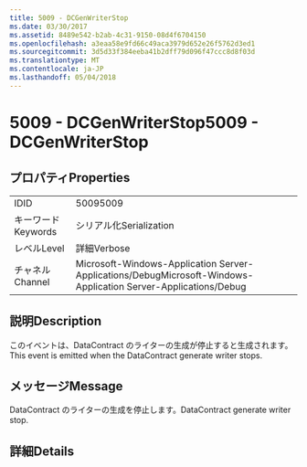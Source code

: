 ```yaml
---
title: 5009 - DCGenWriterStop
ms.date: 03/30/2017
ms.assetid: 8489e542-b2ab-4c31-9150-08d4f6704150
ms.openlocfilehash: a3eaa58e9fd66c49aca3979d652e26f5762d3ed1
ms.sourcegitcommit: 3d5d33f384eeba41b2dff79d096f47ccc8d8f03d
ms.translationtype: MT
ms.contentlocale: ja-JP
ms.lasthandoff: 05/04/2018
---
```

# <a name="5009---dcgenwriterstop"></a><span data-ttu-id="27653-102">5009 - DCGenWriterStop</span><span class="sxs-lookup"><span data-stu-id="27653-102">5009 - DCGenWriterStop</span></span>
## <a name="properties"></a><span data-ttu-id="27653-103">プロパティ</span><span class="sxs-lookup"><span data-stu-id="27653-103">Properties</span></span>  
  
|||  
|-|-|  
|<span data-ttu-id="27653-104">ID</span><span class="sxs-lookup"><span data-stu-id="27653-104">ID</span></span>|<span data-ttu-id="27653-105">5009</span><span class="sxs-lookup"><span data-stu-id="27653-105">5009</span></span>|  
|<span data-ttu-id="27653-106">キーワード</span><span class="sxs-lookup"><span data-stu-id="27653-106">Keywords</span></span>|<span data-ttu-id="27653-107">シリアル化</span><span class="sxs-lookup"><span data-stu-id="27653-107">Serialization</span></span>|  
|<span data-ttu-id="27653-108">レベル</span><span class="sxs-lookup"><span data-stu-id="27653-108">Level</span></span>|<span data-ttu-id="27653-109">詳細</span><span class="sxs-lookup"><span data-stu-id="27653-109">Verbose</span></span>|  
|<span data-ttu-id="27653-110">チャネル</span><span class="sxs-lookup"><span data-stu-id="27653-110">Channel</span></span>|<span data-ttu-id="27653-111">Microsoft-Windows-Application Server-Applications/Debug</span><span class="sxs-lookup"><span data-stu-id="27653-111">Microsoft-Windows-Application Server-Applications/Debug</span></span>|  
  
## <a name="description"></a><span data-ttu-id="27653-112">説明</span><span class="sxs-lookup"><span data-stu-id="27653-112">Description</span></span>  
 <span data-ttu-id="27653-113">このイベントは、DataContract のライターの生成が停止すると生成されます。</span><span class="sxs-lookup"><span data-stu-id="27653-113">This event is emitted when the DataContract generate writer stops.</span></span>  
  
## <a name="message"></a><span data-ttu-id="27653-114">メッセージ</span><span class="sxs-lookup"><span data-stu-id="27653-114">Message</span></span>  
 <span data-ttu-id="27653-115">DataContract のライターの生成を停止します。</span><span class="sxs-lookup"><span data-stu-id="27653-115">DataContract generate writer stop.</span></span>  
  
## <a name="details"></a><span data-ttu-id="27653-116">詳細</span><span class="sxs-lookup"><span data-stu-id="27653-116">Details</span></span>
